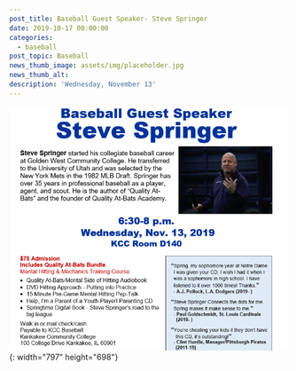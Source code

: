 ```yaml
---
post_title: Baseball Guest Speaker- Steve Springer
date: 2019-10-17 00:00:00
categories:
  - baseball
post_topic: Baseball
news_thumb_image: assets/img/placeholder.jpg
news_thumb_alt:
description: 'Wednesday, November 13'
---
```


![](/uploads/news/springer.PNG){: width="797" height="698"}